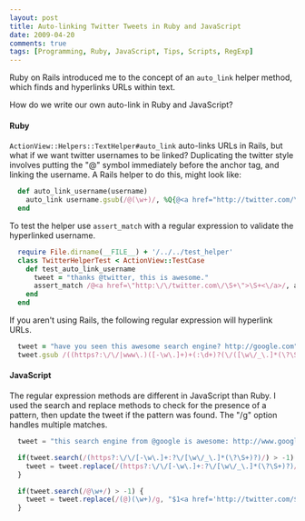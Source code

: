 ```yaml
---
layout: post
title: Auto-linking Twitter Tweets in Ruby and JavaScript
date: 2009-04-20
comments: true
tags: [Programming, Ruby, JavaScript, Tips, Scripts, RegExp]
---
```


Ruby on Rails introduced me to the concept of an `auto_link` helper method, which finds and hyperlinks URLs within text.

How do we write our own auto-link in Ruby and JavaScript?

#### Ruby

`ActionView::Helpers::TextHelper#auto_link` auto-links URLs in Rails, but what if we want twitter usernames to be linked? Duplicating the twitter style involves putting the "@" symbol immediately before the anchor tag, and linking the username. A Rails helper to do this, might look like:

```ruby
  def auto_link_username(username)
    auto_link username.gsub(/@(\w+)/, %Q{@<a href="http://twitter.com/\\1">\\1</a>})
  end
```   

To test the helper use `assert_match` with a regular expression to validate the hyperlinked username.

```ruby
  require File.dirname(__FILE__) + '/../../test_helper'
  class TwitterHelperTest < ActionView::TestCase
    def test_auto_link_username
      tweet = "thanks @twitter, this is awesome."
      assert_match /@<a href=\"http:\/\/twitter.com\/\S+\">\S+<\/a>/, auto_link_username tweet
    end
  end
```

If you aren't using Rails, the following regular expression will hyperlink URLs.

```ruby
  tweet = "have you seen this awesome search engine? http://google.com"
  tweet.gsub /((https?:\/\/|www\.)([-\w\.]+)+(:\d+)?(\/([\w\/_\.]*(\?\S+)?)?)?)/, %Q{<a href="\\1">\\1</a>}
```

#### JavaScript

The regular expression methods are different in JavaScript than Ruby. I used the search and replace methods to check for the presence of a pattern, then update the tweet if the pattern was found. The "/g" option handles multiple matches.

```javascript
  tweet = "this search engine from @google is awesome: http://www.google.com";

  if(tweet.search(/(https?:\/\/[-\w\.]+:?\/[\w\/_\.]*(\?\S+)?)/) > -1) {
    tweet = tweet.replace(/(https?:\/\/[-\w\.]+:?\/[\w\/_\.]*(\?\S+)?)/, "<a href='$1'>$1</a>")
  }

  if(tweet.search(/@\w+/) > -1) {
    tweet = tweet.replace(/(@)(\w+)/g, "$1<a href='http://twitter.com/$2'>$2</a>");
  }
```

